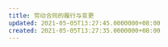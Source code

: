```yaml
---
title: 劳动合同的履行与变更
updated: 2021-05-05T13:27:45.0000000+08:00
created: 2021-05-05T13:27:35.0000000+08:00
---
```


